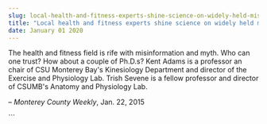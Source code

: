 ```yaml
---
slug: local-health-and-fitness-experts-shine-science-on-widely-held-misconceptions
title: "Local health and fitness experts shine science on widely held misconceptions"
date: January 01 2020
---
```


 
<p>
  The health and fitness field is rife with misinformation and myth. Who can one
  trust? How about a couple of Ph.D.s? Kent Adams is a professor an chair of CSU
  Monterey Bay's Kinesiology Department and director of the Exercise and
  Physiology Lab. Trish Sevene is a fellow professor and director of CSUMB's
  Anatomy and Physiology Lab.
</p>
<p>– <em>Monterey County Weekly</em>, Jan. 22, 2015</p>
```
